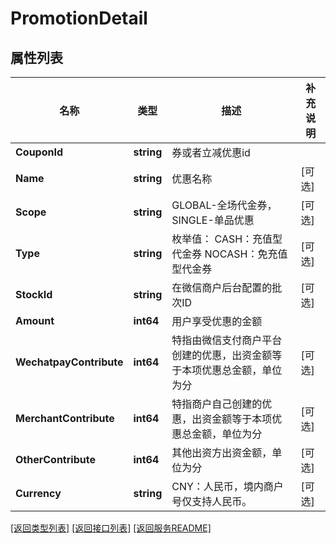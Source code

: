 # PromotionDetail

## 属性列表

名称 | 类型 | 描述 | 补充说明
------------ | ------------- | ------------- | -------------
**CouponId** | **string** | 券或者立减优惠id | 
**Name** | **string** | 优惠名称 | [可选] 
**Scope** | **string** | GLOBAL-全场代金券， SINGLE-单品优惠 | [可选] 
**Type** | **string** | 枚举值： CASH：充值型代金券 NOCASH：免充值型代金券 | [可选] 
**StockId** | **string** | 在微信商户后台配置的批次ID | [可选] 
**Amount** | **int64** | 用户享受优惠的金额 | 
**WechatpayContribute** | **int64** | 特指由微信支付商户平台创建的优惠，出资金额等于本项优惠总金额，单位为分 | [可选] 
**MerchantContribute** | **int64** | 特指商户自己创建的优惠，出资金额等于本项优惠总金额，单位为分 | [可选] 
**OtherContribute** | **int64** | 其他出资方出资金额，单位为分 | [可选] 
**Currency** | **string** | CNY：人民币，境内商户号仅支持人民币。 | [可选] 

[\[返回类型列表\]](README.md#类型列表)
[\[返回接口列表\]](README.md#接口列表)
[\[返回服务README\]](README.md)



